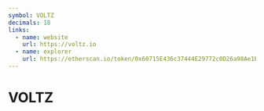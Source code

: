 ```yaml
---
symbol: VOLTZ
decimals: 18
links:
  - name: website
    url: https://voltz.io
  - name: explorer
    url: https://etherscan.io/token/0x60715E436c37444E29772c0D26a98Ae1E8E1A989
---
```


# VOLTZ
